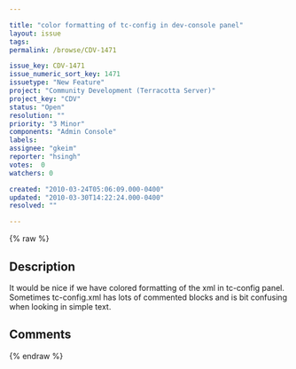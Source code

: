 ```yaml
---

title: "color formatting of tc-config in dev-console panel"
layout: issue
tags: 
permalink: /browse/CDV-1471

issue_key: CDV-1471
issue_numeric_sort_key: 1471
issuetype: "New Feature"
project: "Community Development (Terracotta Server)"
project_key: "CDV"
status: "Open"
resolution: ""
priority: "3 Minor"
components: "Admin Console"
labels: 
assignee: "gkeim"
reporter: "hsingh"
votes:  0
watchers: 0

created: "2010-03-24T05:06:09.000-0400"
updated: "2010-03-30T14:22:24.000-0400"
resolved: ""

---
```




{% raw %}



## Description

<div markdown="1" class="description">

It would be nice if we have colored formatting of the xml in tc-config panel. Sometimes tc-config.xml has lots of commented blocks and is bit confusing when looking in simple text.

</div>

## Comments



{% endraw %}
